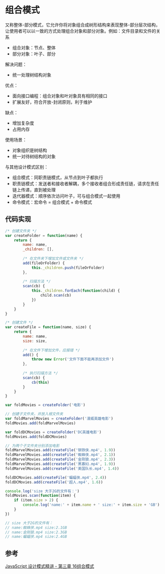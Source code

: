 # 组合模式
又称整体-部分模式，它允许你将对象组合成树形结构来表现整体-部分层次结构，让使用者可以以一致的方式处理组合对象和部分对象。例如：文件目录和文件的关系
- 组合对象：节点、整体
- 部分对象：叶子、部分

解决问题：
- 统一处理树结构对象

优点：
- 面向接口编程：组合对象和叶对象具有相同的接口
- 扩展友好，符合开放-封闭原则，利于维护

缺点：
- 增加复杂度
- 占用内存

使用场景：
- 对象组织是树结构
- 统一对待树结构的对象

与其他设计模式区别：
- 组合模式：同职责链模式，从节点到叶子都执行
- 职责链模式：发送者和接收者解耦，多个接收者组合形成责任链，请求在责任链上传递，直到被处理
- 迭代器模式：顺序依次访问叶子，可与组合模式一起使用
- 命令模式：宏命令 = 组合模式 + 命令模式

## 代码实现
```javascript
/* 创建文件夹 */
var createFolder = function(name) {
    return {
        name: name,
        _children: [],
        
        /* 在文件夹下增加文件或文件夹 */
        add(fileOrFolder) {
            this._children.push(fileOrFolder)
        },
        
        /* 扫描方法 */
        scan(cb) {
            this._children.forEach(function(child) {
                child.scan(cb)
            })
        }
    }
}

/* 创建文件 */
var createFile = function(name, size) {
    return {
        name: name,
        size: size,
        
        /* 在文件下增加文件，应报错 */
        add() {
            throw new Error('文件下面不能再添加文件')
        },
        
        /* 执行扫描方法 */
        scan(cb) {
            cb(this)
        }
    }
}

var foldMovies = createFolder('电影')

// 创建子文件夹，并放入根文件夹
var foldMarvelMovies = createFolder('漫威英雄电影')
foldMovies.add(foldMarvelMovies)

var foldDCMovies = createFolder('DC英雄电影')
foldMovies.add(foldDCMovies)

// 为两个子文件夹分别添加电影
foldMarvelMovies.add(createFile('钢铁侠.mp4', 1.9))
foldMarvelMovies.add(createFile('蜘蛛侠.mp4', 2.1))
foldMarvelMovies.add(createFile('金刚狼.mp4', 2.3))
foldMarvelMovies.add(createFile('黑寡妇.mp4', 1.9))
foldMarvelMovies.add(createFile('美国队长.mp4', 1.4))

foldDCMovies.add(createFile('蝙蝠侠.mp4', 2.4))
foldDCMovies.add(createFile('超人.mp4', 1.6))

console.log('size 大于2G的文件有：')
foldMovies.scan(function(item) {
    if (item.size > 2) {
        console.log('name:' + item.name + ' size:' + item.size + 'GB')
    }
})

// size 大于2G的文件有：
// name:蜘蛛侠.mp4 size:2.1GB
// name:金刚狼.mp4 size:2.3GB
// name:蝙蝠侠.mp4 size:2.4GB
```

## 参考
[JavaScript 设计模式精讲 - 第三章 16组合模式](http://www.imooc.com/read/38#catalog)
